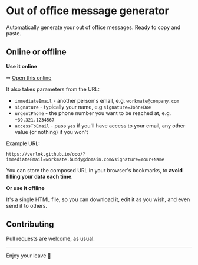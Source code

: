# Out of office message generator

Automatically generate your out of office messages. Ready to copy and paste.

## Online or offline

**Use it online**

➡ [Open this online](https://verlok.github.io/ooo)

It also takes parameters from the URL:

- `immediateEmail` - another person's email, e.g. `workmate@company.com`
- `signature` - typically your name, e.g `signature=John+Doe`
- `urgentPhone` - the phone number you want to be reached at, e.g. `+39.321.1234567`
- `accessToEmail` - pass `yes` if you'll have access to your email, any other value (or nothing) if you won't

Example URL:

```
https://verlok.github.io/ooo/?immediateEmail=workmate.buddy@domain.com&signature=Your+Name
```

You can store the composed URL in your browser's bookmarks, to **avoid filling your data each time**.

**Or use it offline**

It's a single HTML file, so you can download it, edit it as you wish, and even send it to others.


## Contributing

Pull requests are welcome, as usual.

---

Enjoy your leave 👋
